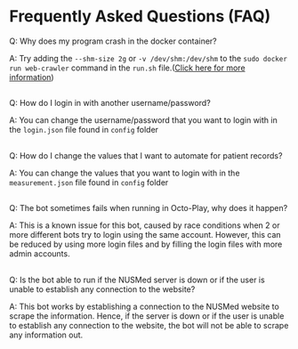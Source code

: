 # Frequently Asked Questions (FAQ)

Q: Why does my program crash in the docker container?

A: Try adding the ```--shm-size 2g``` or ```-v /dev/shm:/dev/shm``` to the ```sudo docker run web-crawler``` command in the ```run.sh``` file.([Click here for more information](https://github.com/SeleniumHQ/docker-selenium/pull/485))

##
Q: How do I login in with another username/password?

A: You can change the username/password that you want to login with in the ```login.json``` file found in ```config``` folder

##
Q: How do I change the values that I want to automate for patient records?

A: You can change the values that you want to login with in the ```measurement.json``` file found in ```config``` folder


##
Q: The bot sometimes fails when running in Octo-Play, why does it happen?

A: This is a known issue for this bot, caused by race conditions when 2 or more different bots try to login using the same account. However, this can be reduced by using more login files and by filling the login files with more admin accounts.

##
Q: Is the bot able to run if the NUSMed server is down or if the user is unable to establish any connection to the website?

A: This bot works by establishing a connection to the NUSMed website to scrape the information. Hence, if the server is down or if the user is unable to establish any connection to the website, the bot will not be able to scrape any information out.